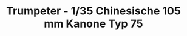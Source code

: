 ---
layout: product
title: "Trumpeter - 1/35 Chinesische 105 mm Kanone Typ 75"
price: "1200" 
desc: "N/A"
img_path: "/assets/img/TRU02303.jpg"
brand: "N/A"
available: false
special_offer: false
new: false
soon: false
cat: "010000"
subcat: "013400"
subsubcat: "0N/A"
sifra: "TRU02303"
popular: true
---